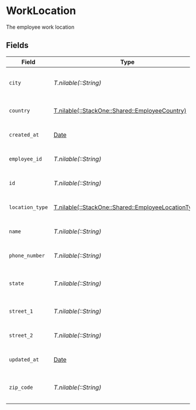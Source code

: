 # WorkLocation

The employee work location


## Fields

| Field                                                                                              | Type                                                                                               | Required                                                                                           | Description                                                                                        | Example                                                                                            |
| -------------------------------------------------------------------------------------------------- | -------------------------------------------------------------------------------------------------- | -------------------------------------------------------------------------------------------------- | -------------------------------------------------------------------------------------------------- | -------------------------------------------------------------------------------------------------- |
| `city`                                                                                             | *T.nilable(::String)*                                                                              | :heavy_minus_sign:                                                                                 | The city where the location is situated                                                            | Grantham                                                                                           |
| `country`                                                                                          | [T.nilable(::StackOne::Shared::EmployeeCountry)](../../models/shared/employeecountry.md)           | :heavy_minus_sign:                                                                                 | The country code                                                                                   |                                                                                                    |
| `created_at`                                                                                       | [Date](https://ruby-doc.org/stdlib-2.6.1/libdoc/date/rdoc/Date.html)                               | :heavy_minus_sign:                                                                                 | The created_at date                                                                                | 2021-01-01T01:01:01.000Z                                                                           |
| `employee_id`                                                                                      | *T.nilable(::String)*                                                                              | :heavy_minus_sign:                                                                                 | The employee ID                                                                                    | 1687-3                                                                                             |
| `id`                                                                                               | *T.nilable(::String)*                                                                              | :heavy_minus_sign:                                                                                 | The unique ID of the location                                                                      | 123456                                                                                             |
| `location_type`                                                                                    | [T.nilable(::StackOne::Shared::EmployeeLocationType)](../../models/shared/employeelocationtype.md) | :heavy_minus_sign:                                                                                 | The location type                                                                                  |                                                                                                    |
| `name`                                                                                             | *T.nilable(::String)*                                                                              | :heavy_minus_sign:                                                                                 | The name of the location                                                                           | Woolsthorpe Manor                                                                                  |
| `phone_number`                                                                                     | *T.nilable(::String)*                                                                              | :heavy_minus_sign:                                                                                 | The phone number of the location                                                                   | +44 1476 860 364                                                                                   |
| `state`                                                                                            | *T.nilable(::String)*                                                                              | :heavy_minus_sign:                                                                                 | The state where the location is situated                                                           | Lincolnshire                                                                                       |
| `street_1`                                                                                         | *T.nilable(::String)*                                                                              | :heavy_minus_sign:                                                                                 | The first line of the address                                                                      | Water Lane                                                                                         |
| `street_2`                                                                                         | *T.nilable(::String)*                                                                              | :heavy_minus_sign:                                                                                 | The second line of the address                                                                     | Woolsthorpe by Colsterworth                                                                        |
| `updated_at`                                                                                       | [Date](https://ruby-doc.org/stdlib-2.6.1/libdoc/date/rdoc/Date.html)                               | :heavy_minus_sign:                                                                                 | The updated_at date                                                                                | 2021-01-01T01:01:01.000Z                                                                           |
| `zip_code`                                                                                         | *T.nilable(::String)*                                                                              | :heavy_minus_sign:                                                                                 | The ZIP code/Postal code of the location                                                           | NG33 5NR                                                                                           |